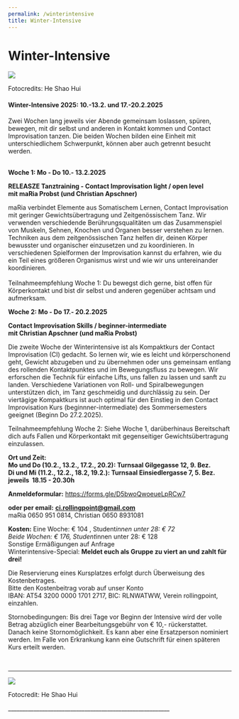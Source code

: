 ```yaml
---
permalink: /winterintensive
title: Winter-Intensive
---
```

# Winter-Intensive

![](/assets/uploads/heshaohui.rollin.jpg)

Fotocredits: He Shao Hui

<div class="named-anchor" id="winterintensive"></div>

#### **Winter-Intensive 2025:  10.-13.2. und 17.-20.2.2025**

Zwei Wochen lang jeweils vier Abende gemeinsam loslassen, spüren, bewegen, mit dir selbst und anderen in Kontakt kommen und Contact Improvisation tanzen. Die beiden Wochen bilden eine Einheit mit unterschiedlichem Schwerpunkt, können aber auch getrennt besucht werden.

\
**Woche 1: Mo - Do 10.- 13.2.2025**

<div class="named-anchor" id="WI1"></div>

**RELEASZE Tanztraining -  Contact Improvisation light / open level**\
**mit maRia Probst (und Christian Apschner)**

maRia verbindet Elemente aus Somatischem Lernen, Contact Improvisation mit geringer Gewichtsübertragung und Zeitgenössischem Tanz. Wir verwenden verschiedende Berührungsqualitäten um das Zusammenspiel von Muskeln, Sehnen, Knochen und Organen besser verstehen zu lernen. Techniken aus dem zeitgenössischen Tanz helfen dir, deinen Körper bewusster und organischer einzusetzen und zu koordinieren. In verschiedenen Spielformen der Improvisation kannst du erfahren, wie du ein Teil eines größeren Organismus wirst und wie wir uns untereinander koordinieren.\
\
Teilnahmeempfehlung Woche 1:  Du bewegst dich gerne, bist offen für Körperkontakt und bist dir selbst und anderen gegenüber achtsam und aufmerksam.

**Woche 2: Mo - Do 17.- 20.2.2025**

<div class="named-anchor" id="WI2"></div>

**Contact Improvisation Skills / beginner-intermediate**\
**mit Christian Apschner (und maRia Probst)**

Die zweite Woche der Winterintensive ist als Kompaktkurs der Contact Improvisation (CI) gedacht. So lernen wir, wie es leicht und körperschonend geht, Gewicht abzugeben und zu übernehmen oder uns gemeinsam entlang des rollenden Kontaktpunktes und im Bewegungsfluss zu bewegen. Wir erforschen die Technik für einfache Lifts, uns fallen zu lassen und sanft zu landen. Verschiedene Variationen von Roll- und Spiralbewegungen unterstützen dich, im Tanz geschmeidig und durchlässig zu sein. Der viertägige Kompaktkurs ist auch optimal für den Einstieg in den Contact Improvisation Kurs (beginnner-intermediate) des Sommersemesters geeignet (Beginn Do 27.2.2025).

Teilnahmeempfehlung Woche 2: Siehe Woche 1, darüberhinaus Bereitschaft dich aufs Fallen und Körperkontakt mit gegenseitiger Gewichtsübertragung einzulassen.

**Ort und Zeit:**\
**Mo und Do (10.2., 13.2., 17.2., 20.2): Turnsaal Gilgegasse 12, 9. Bez.**\
**Di und Mi (11.2., 12.2., 18.2, 19.2.): Turnsaal Einsiedlergasse 7, 5. Bez.**\
**jeweils  18.15 - 20.30h**

**Anmeldeformular:** <https://forms.gle/D5bwoQwoeueLpRCw7>

**oder per email:**  **ci.rollingpoint@gmail.com**\
maRia 0650 951 0814, Christian 0650 8931081

**Kosten:** Eine Woche: € 104 , Student*innen unter 28: € 72\
Beide Wochen: € 176, Student*innen unter 28: € 128\
Sonstige Ermäßigungen auf Anfrage\
Winterintensive-Special: **Meldet euch als Gruppe zu viert an und zahlt für drei!**

Die Reservierung eines Kursplatzes erfolgt durch Überweisung des Kostenbetrages.\
Bitte den Kostenbeitrag vorab auf unser Konto\
IBAN: AT54 3200 0000 1701 2717, BIC: RLNWATWW, Verein rollingpoint, einzahlen. 

Stornobedingungen: Bis drei Tage vor Beginn der Intensive wird der volle Betrag abzüglich einer Bearbeitungsgebühr von € 10,- rückerstattet. Danach keine Stornomöglichkeit. Es kann aber eine Ersatzperson nominiert werden. Im Falle von Erkrankung kann eine Gutschrift für einen späteren Kurs erteilt werden.

&nbsp;

- - -

![](/assets/uploads/heshaohui.rollingpoint-wu-fotos.067.jpg)

Fotocredit: He Shao Hui

\_\_\_\_\_\_\_\_\_\_\_\_\_\_\_\_\_\_\_\_\_\_\_\_\_\_\_\_\_\_\_\_\_\_\_\_\_\_\_\_\_\_\_\_\_\_\_\_\_\_\_\_\_\_\_\__